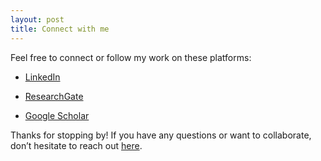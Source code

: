```yaml
---
layout: post
title: Connect with me
---
```


Feel free to connect or follow my work on these platforms:

- [LinkedIn](https://www.linkedin.com/in/ayukaryana/)  

- [ResearchGate](https://www.researchgate.net/profile/Nur-Ayukaryana/)  

- [Google Scholar](https://scholar.google.com/citations?user=Zq8uPIEAAAAJ&hl=en)  


Thanks for stopping by! If you have any questions or want to collaborate, don’t hesitate to reach out [here](mailto:hey.ayukaryana@gmail.com).
